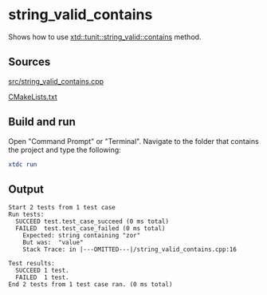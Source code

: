# string_valid_contains

Shows how to use [xtd::tunit::string_valid::contains](https://gammasoft71.github.io/xtd/reference_guides/latest/classxtd_1_1tunit_1_1string__valid.html#a0799b37471d8dd62f5db65935bcf15a2) method.

## Sources

[src/string_valid_contains.cpp](src/string_valid_contains.cpp)

[CMakeLists.txt](CMakeLists.txt)

## Build and run

Open "Command Prompt" or "Terminal". Navigate to the folder that contains the project and type the following:

```cmake
xtdc run
```

## Output

```
Start 2 tests from 1 test case
Run tests:
  SUCCEED test.test_case_succeed (0 ms total)
  FAILED  test.test_case_failed (0 ms total)
    Expected: string containing "zor"
    But was:  "value"
    Stack Trace: in |---OMITTED---|/string_valid_contains.cpp:16

Test results:
  SUCCEED 1 test.
  FAILED  1 test.
End 2 tests from 1 test case ran. (0 ms total)
```
